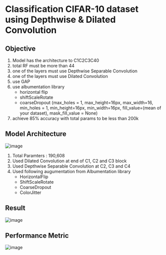 # Classification CIFAR-10 dataset using Depthwise & Dilated Convolution
## Objective
1. Model has the architecture to C1C2C3C40
2. total RF must be more than 44
3. one of the layers must use Depthwise Separable Convolution
4. one of the layers must use Dilated Convolution
5. use GAP
6. use albumentation library
   * horizontal flip
   * shiftScaleRotate
   * coarseDropout (max_holes = 1, max_height=16px, max_width=16, min_holes = 1, min_height=16px, min_width=16px, fill_value=(mean of your dataset), mask_fill_value = None)
8. achieve 85% accuracy with total params to be less than 200k

## Model Architecture
![image](https://github.com/PRIYE/ERAV2_Session9/assets/7592375/400c4ede-74d6-448f-b5e4-a8004ad1fa40)

1. Total Paramters : 190,608
2. Used Dilated Convolution at end of C1, C2 and C3 block
3. Used Depthwise Separable Convolution at C2, C3 and C4
4. Used following augumentation from Albumentation library
   * HorizontalFlip
   * ShiftScaleRotate
   * CoarseDropout
   * ColorJitter

## Result
![image](https://github.com/PRIYE/ERAV2_Session9/assets/7592375/34356cb4-2704-46c0-b78f-e11477ed01c7)

## Performance Metric
![image](https://github.com/PRIYE/ERAV2_Session9/assets/7592375/b4baf515-255a-4fbc-89e9-0865817e3acf)



